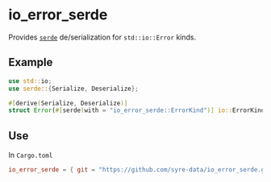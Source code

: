 # io_error_serde
Provides [`serde`](https://serde.rs/) de/serialization for `std::io::Error` kinds.

## Example
```rust
use std::io;
use serde::{Serialize, Deserialize};

#[derive(Serialize, Deserialize)]
struct Error(#[serde(with = "io_error_serde::ErrorKind")] io::ErrorKind);
```

## Use
In `Cargo.toml`
```toml
io_error_serde = { git = "https://github.com/syre-data/io_error_serde.git" }
```
